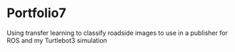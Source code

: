 # Portfolio7
Using transfer learning to classify roadside images to use in a publisher for ROS and my Turtlebot3 simulation
